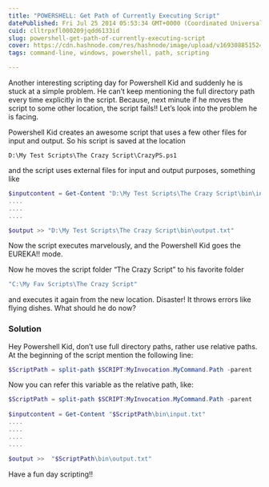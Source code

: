 ```yaml
---
title: "POWERSHELL: Get Path of Currently Executing Script"
datePublished: Fri Jul 25 2014 05:53:34 GMT+0000 (Coordinated Universal Time)
cuid: clltrpxfl000209jqdd6133id
slug: powershell-get-path-of-currently-executing-script
cover: https://cdn.hashnode.com/res/hashnode/image/upload/v1693088515244/411ae228-681d-4636-856e-817e94b2bac6.png
tags: command-line, windows, powershell, path, scripting

---
```


Another interesting scripting day for Powershell Kid and suddenly he is stuck at a simple problem. He can’t keep mentioning the full directory path every time explicitly in the script. Because, next minute if he moves the script to some other location, the script fails!! Let’s look into the problem he is facing.

Powershell Kid creates an awesome script that uses a few other files for input and output. So his script is saved at the location

`D:\My Test Scripts\The Crazy Script\CrazyPS.ps1`

and the script uses external files for input and output purposes, something like

```powershell
$inputcontent = Get-Content "D:\My Test Scripts\The Crazy Script\bin\input.txt" 
....
....
....

$output >> "D:\My Test Scripts\The Crazy Script\bin\output.txt"
```

Now the script executes marvelously, and the Powershell Kid goes the EUREKA!! mode.

Now he moves the script folder “The Crazy Script” to his favorite folder

```powershell
"C:\My Fav Scripts\The Crazy Script"
```

and executes it again from the new location. Disaster! It throws errors like flying dishes. What should he do now?

### **Solution**

Hey Powershell Kid, don’t use full directory paths, rather use relative paths. At the beginning of the script mention the following line:

```powershell
$ScriptPath = split-path $SCRIPT:MyInvocation.MyCommand.Path -parent
```

Now you can refer this variable as the relative path, like:

```powershell
$ScriptPath = split-path $SCRIPT:MyInvocation.MyCommand.Path -parent
 
$inputcontent = Get-Content "$ScriptPath\bin\input.txt"
....
....
....
....
 
$output >>  "$ScriptPath\bin\output.txt"
```

Have a fun day scripting!!